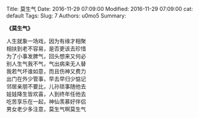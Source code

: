 Title: 莫生气
Date: 2016-11-29 07:09:00
Modified: 2016-11-29 07:09:00
cat: default
Tags: 
Slug: 7
Authors: u0mo5 
Summary: 

**《莫生气》**  

人生就象一场戏，因为有缘才相聚    
相扶到老不容易，是否更该去珍惜     
为了小事发脾气，回头想来又何必    
别人生气我不气，气出病来无人替    
我若气坏谁如意，而且伤神又费力    
出门在外少管事，早去早归少惦记    
邻居亲朋不要比，儿孙琐事随他去    
娃娃降生皆欢喜，人到终年任他去    
吃苦享乐在一起，神仙羡慕好伴侣    
男女老少多注意，莫生气啊莫生气   
